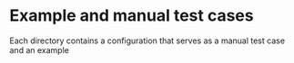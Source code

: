 
# Example and manual test cases

Each directory contains a configuration that serves as a manual test case and
an example
